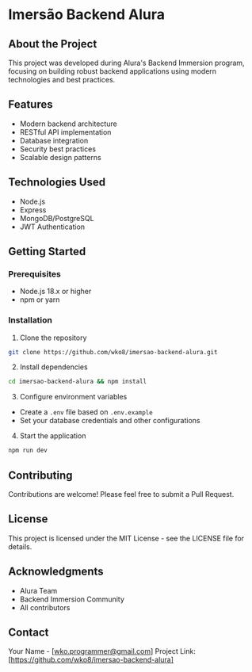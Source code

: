 # Imersão Backend Alura

## About the Project
This project was developed during Alura's Backend Immersion program, focusing on building robust backend applications using modern technologies and best practices.

## Features
- Modern backend architecture
- RESTful API implementation
- Database integration
- Security best practices
- Scalable design patterns

## Technologies Used
- Node.js
- Express
- MongoDB/PostgreSQL
- JWT Authentication

## Getting Started

### Prerequisites
- Node.js 18.x or higher
- npm or yarn

### Installation
1. Clone the repository
```bash
git clone https://github.com/wko8/imersao-backend-alura.git
```
2. Install dependencies
```bash
cd imersao-backend-alura && npm install
```
3. Configure environment variables
- Create a `.env` file based on `.env.example`
- Set your database credentials and other configurations

4. Start the application
```bash
npm run dev
```

## Contributing
Contributions are welcome! Please feel free to submit a Pull Request.

## License
This project is licensed under the MIT License - see the LICENSE file for details.

## Acknowledgments
- Alura Team
- Backend Immersion Community
- All contributors

## Contact
Your Name - [wko.programmer@gmail.com]
Project Link: [https://github.com/wko8/imersao-backend-alura]
